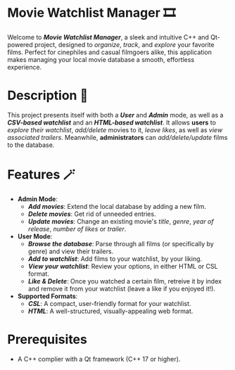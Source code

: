 # Movie Watchlist Manager 🎞

Welcome to ***Movie Watchlist Manager***, a sleek and intuitive C++ and Qt-powered project, designed to *organize*, *track*, and *explore* your favorite films. Perfect for cinephiles and casual filmgoers alike, this application makes managing your local movie database a smooth, effortless experience.

# Description 📖

This project presents itself with both a ***User*** and ***Admin*** mode, as well as a ***CSV-based watchlist*** and an ***HTML-based watchlist***. It allows **users** to *explore their watchlist*, *add/delete* movies to it, *leave likes*, as well as *view associated trailers*. Meanwhile, **administrators** can *add/delete/update* films to the database.

# Features 🪄

* **Admin Mode**:
  - ***Add movies***: Extend the local database by adding a new film.
  - ***Delete movies***: Get rid of unneeded entries.
  - ***Update movies***: Change an existing movie's *title*, *genre*, *year of release*, *number of likes* or *trailer*.
* **User Mode**:
  - ***Browse the database***: Parse through all films (or specifically by genre) and view their trailers.
  - ***Add to watchlist***: Add films to your watchlist, by your liking.
  - ***View your watchlist***: Review your options, in either HTML or CSL format.
  - ***Like & Delete***: Once you watched a certain film, retreive it by index and remove it from your watchlist (leave a like if you enjoyed it!).
* **Supported Formats**:
  - ***CSL***: A compact, user-friendly format for your watchlist.
  - ***HTML***: A well-structured, visually-appealing web format.
 
# Prerequisites 
- A C++ complier with a Qt framework (C++ 17 or higher).
